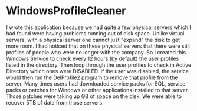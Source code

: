 # WindowsProfileCleaner
I wrote this application because we had quite a few physical servers which I had found were having problems running out of disk space.  Unlike virtual servers, with a physical server one cannot just "expand" the disk to get more room.  I had noticed that on these physical servers that there were still profiles of people who were no longer with the company.  So I created this Windows Service to check every 12 hours (by default) the user profiles listed in the directory.  Then loop through the user profiles to check in Active Directory which ones were DISABLED.  If the user was disabled, the service would then run the DelProfile2 program to remove that profile from the server.  Many times users had downloaded service packs for SQL, service packs or patches for Windows or other applications installed to that server.  Those patches were taking up GB of space on the disk.  We were able to recover 5TB of data from those servers.
